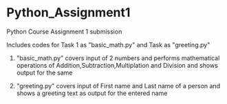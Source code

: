 # Python_Assignment1
Python Course Assignment 1 submission

Includes codes for Task 1 as "basic_math.py" and Task  as "greeting.py"

1. "basic_math.py" covers input of 2 numbers and performs mathematical operations of Addition,Subtraction,Multiplation and Division and shows output for the same

2. "greeting.py" covers input of First name and Last name of a person and shows a greeting text as output for the entered name
